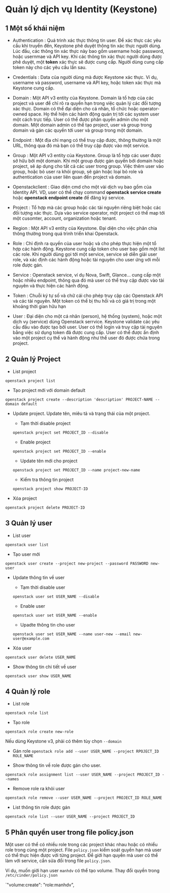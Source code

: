 # Quản lý dịch vụ Identity (Keystone)

## 1 Một số khái niệm 

 -	Authentication : Quá trình xác thực thông tin user. Để xác thực các yêu cầu khi truyền đến, Keystone phê duyệt thông tin xác thực người dùng. Lúc đầu, các thông tin xác thực này bao gồm username hoặc password, hoặc usernmae và API key. Khi các thông tin xác thực người dùng được phê duyệt, một **token** xác thực sẽ được cung cấp. Người dùng cung cấp token này cho các yêu cầu lần sau.
 
 - Credentials : Data của người dùng mà được Keystone xác thực. Ví dụ, username và password, username và API key, hoặc token xác thực mà Keystone cung cấp.
 
 - Domain : Một API v3 entity của Keystone. Domain là tổ hợp của các project và user để chỉ rõ ra quyền hạn trong việc quản lý các đối tượng xác thực. Domain có thể đại diện cho cá nhân, tổ chức hoặc operator-owned space. Họ thể hiện các hành động quản trị tới các system user một cách trực tiếp. User có thể được phân quyền admin cho một domain. Một domain admin có thể tạo project, user và group trong domain và gán các quyền tới user và group trong một domain.
 
 - Endpoint : Một địa chỉ mạng có thể truy cập được, thông thường là một URL, thông qua đó mà bạn có thể truy cập được vào một service. 
 
 - Group : Một API v3 entity của Keystone. Group là tổ hợp các user được sở hữu bởi một domain. Khi một group được gán quyền bởi domain hoặc project, sẽ áp dụng cho tất cả các user trong group. Việc thêm user vào group, hoặc bỏ user ra khỏi group, sẽ gán hoặc loại bỏ role và authentication của user liên quan đến project và domain.
 
 - Openstackclient : Giao diện cmd cho một vài dịch vụ bao gồm của Identity API. VD, user có thể chạy command **openstack service create** hoặc **openstack endpoint create** để đăng ký service.
 
 - Project : Tổ hợp mà các group hoặc các tài nguyên riêng biệt hoặc các đối tượng xác thực. Dựa vào service operator, một project có thể map tới một cusomter, account, organization hoặc tenant.
 
 - Region : Một API v3 entity của Keystone. Đại diện cho việc phân chia thông thường trong quá trình triển khai Openstack.
 
 - Role : Chỉ định ra quyền của user hoặc và cho phép thực hiện một tổ hợp các hành động. Keystone cung cấp token cho user bao gồm một list các role. Khi người dùng gọi tới một service, service sẽ diễn giải user role, và xác định các hành động hoặc tài nguyên cho user ứng với mỗi role được gán.
 
 - Service : Openstack service, ví dụ Nova, Swift, Glance... cung cấp một hoặc nhiều endpoint, thông qua đó mà user có thể truy cập được vào tài nguyên và thực hiện các hành động.
 
 - Token : Chuỗi ký tự số và chữ cái cho phép truy cập các Openstack API và các tài nguyên. Một token có thể bị thu hồi và có giá trị trong một khoảng thời gian hữu hạn
 
 - User : Đại diện cho một cá nhân (person), hệ thống (system), hoặc một dịch vụ (service) dùng Openstack serrvice. Keystone validate các yêu cầu đầu vào được tạo bởi user. User có thể login và truy cập tài nguyên bằng việc sử dụng token đã được cung cấp. User có thể được ấn định vào một project cụ thể và hành động như thể user đó được chứa trong project.
 
## 2 Quản lý Project

 -	List project 
 
`openstack project list`

 - Tạo project mới với domain default
 
`openstack project create --description 'description' PROJECT-NAME --domain default`
 
 -	Update project. Update tên, miêu tả và trạng thái của một project.
 
	- Tạm thời disable project
	
	`openstack project set PROJECT_ID --disable`
	
	- Enable project
	
	`openstack project set PROJECT_ID --enable`
	
	- Update tên mới cho project
	
	`openstack project set PROJECT_ID --name project-new-name`
	
	- Kiểm tra thông tin project
	
	`openstack project show PROJECT-ID`
	
 -	Xóa project
 
`openstack project delete PROJECT-ID`

## 3 Quản lý user

 -	List user
 
`openstack user list`

 - Tạo user mới
 
`openstack user create --project new-project --password PASSWORD new-user`

 - Update thông tin về user
 
	- Tạm thời disable user
	
	`openstack user set USER_NAME --disable`
	
	- Enable user
	
	`openstack user set USER_NAME --enable`
	
	- Upadte thông tin cho user
	
	`openstack user set USER_NAME --name user-new --email new-user@example.com`
	
 -	Xóa user 
 
`openstack user delete USER_NAME`

 -	Show thông tin chi tiết về user
 
`openstack user show USER_NAME`

## 4 Quản lý role

 -	List role
 
`openstack role list`

 - Tạo role
 
`openstack role create new-role`

Nếu dùng Keystone v3, phải có thêm tùy chọn `--domain`

 -	Gán role
`openstack role add --user USER_NAME --project RPOJECT_ID ROLE_NAME`

 - Show thông tin về role được gán cho user.
 
`openstack role assignment list --user USER_NAME --project PROJECT_ID --names`

 - Remove role ra khỏi user
 
`openstack role remove --user USER_NAME --project PROJECT_ID ROLE_NAME`

 - List thông tin role được gán
 
`openstack role list --user USER_NAME --project PROJECT_ID`

## 5 Phân quyền user trong file policy.json

Một user có thể có nhiều role trong các project khác nhau hoặc có nhiểu role trong cùng một project. File `policy.json` kiểm soát quyền hạn mà user có thể thực hiện được với từng project. Để giới hạn quyền mà user có thể làm với service, cần sửa đổi trong file `policy.json`.

Ví dụ, muốn giới hạn user `manhdv` có thể tạo volume. Thay đổi quyền trong `/etc/cinder/policy.json`

`"volume:create": "role:manhdv",

